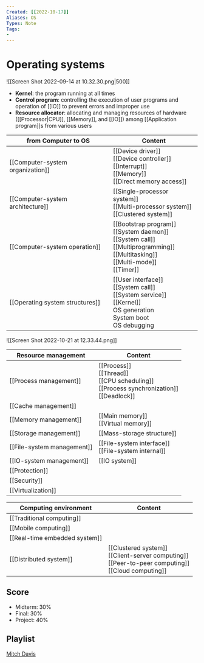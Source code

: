 ```yaml
---
Created: [[2022-10-17]]
Aliases: OS
Types: Note
Tags: 
- 
---
```

# Operating systems
![[Screen Shot 2022-09-14 at 10.32.30.png|500]]
- **Kernel**: the program running at all times
- **Control program**: controlling the execution of user programs and operation of [[IO]] to prevent errors and improper use
- **Resource allocator**: allocating and managing resources of hardware ([[Processor|CPU]], [[Memory]], and [[IO]]) among [[Application program]]s from various users

| from Computer to OS              | Content                                                                                                                                  |
| -------------------------------- | ---------------------------------------------------------------------------------------------------------------------------------------- |
| [[Computer-system organization]] | [[Device driver]]<br>[[Device controller]]<br>[[Interrupt]]<br>[[Memory]]<br>[[Direct memory access]]                                    |
| [[Computer-system architecture]] | [[Single-processor system]]<br>[[Multi-processor system]]<br>[[Clustered system]]                                                        |
| [[Computer-system operation]]    | [[Bootstrap program]]<br>[[System daemon]]<br>[[System call]]<br>[[Multiprogramming]]<br>[[Multitasking]]<br>[[Multi-mode]]<br>[[Timer]] |
| [[Operating system structures]]  | [[User interface]]<br>[[System call]]<br>[[System service]]<br>[[Kernel]]<br>OS generation<br>System boot<br>OS debugging                |

![[Screen Shot 2022-10-21 at 12.33.44.png]]

| Resource management        | Content                                                                                        |
| -------------------------- | ---------------------------------------------------------------------------------------------- |
| [[Process management]]     | [[Process]]<br>[[Thread]]<br>[[CPU scheduling]]<br>[[Process synchronization]]<br>[[Deadlock]] |
| [[Cache management]]       |                                                                                                |
| [[Memory management]]      | [[Main memory]]<br>[[Virtual memory]]                                                          |
| [[Storage management]]     | [[Mass-storage structure]]                                                                     |
| [[File-system management]] | [[File-system interface]]<br>[[File-system internal]]                                          |
| [[IO-system management]]   | [[IO system]]                                                                                  |
| [[Protection]]             |                                                                                                |
| [[Security]]               |                                                                                                |
| [[Virtualization]]         |                                                                                                |

| Computing environment         | Content                                                                                                  |
| ----------------------------- | -------------------------------------------------------------------------------------------------------- |
| [[Traditional computing]]     |                                                                                                          |
| [[Mobile computing]]          |                                                                                                          |
| [[Real-time embedded system]] |                                                                                                          |
| [[Distributed system]]     | [[Clustered system]]<br>[[Client-server computing]]<br>[[Peer-to-peer computing]]<br>[[Cloud computing]] |

## Score
- Midterm: 30%
- Final: 30%
- Project: 40%

## Playlist
[Mitch Davis](https://www.youtube.com/playlist?list=PLW1yb8L3S1ngGmtKlI5XYcTNQQ1r3xZvq)
